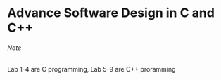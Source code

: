 # Advance Software Design in C and C++

###### Note
Lab 1-4 are C programming, Lab 5-9 are C++ proramming
